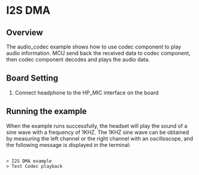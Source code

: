 # I2S DMA
## Overview

The audio_codec example shows how to use codec component to play audio information.
MCU send back the received data to codec component, then codec component decodes and plays the audio data.

## Board Setting

1. Connect headphone to the HP_MIC interface on the board

## Running the example

When the example runs successfully, the headset will play the sound of a sine wave with a frequency of 1KHZ. The 1KHZ sine wave can be obtained by measuring the left channel or the right channel with an oscilloscope, and the following message is displayed in the terminal:
```

> I2S DMA example
> Test Codec playback

```

